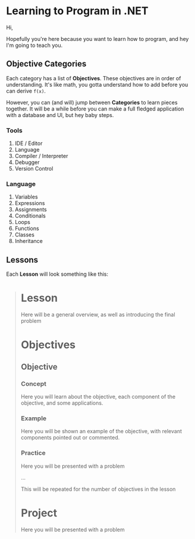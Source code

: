# Learning to Program in .NET
Hi,

Hopefully you're here because you want to learn how to program, and hey I'm going to teach you.

## Objective Categories
Each category has a list of **Objectives**. These objectives are in order of understanding. It's like math, you gotta understand how to add before you can derive `f(x)`.

However, you can (and will) jump between **Categories** to learn pieces together. It will be a while before you can make a full fledged application with a database and UI, but hey baby steps.

### Tools
1. IDE / Editor
1. Language
1. Compiler / Interpreter
1. Debugger
1. Version Control

### Language
1. Variables
1. Expressions
1. Assignments
1. Conditionals
1. Loops
1. Functions
1. Classes
1. Inheritance

## Lessons
Each **Lesson** will look something like this:

> # Lesson
> Here will be a general overview, as well as introducing the final problem
> # Objectives
> ## Objective
> ### Concept
> Here you will learn about the objective, each component of the objective, and some applications.
> ### Example
> Here you will be shown an example of the objective, with relevant components pointed out or commented.
> ### Practice
> Here you will be presented with a problem
> 
> ...
> 
> This will be repeated for the number of objectives in the lesson
> # Project
> Here you will be presented with a problem